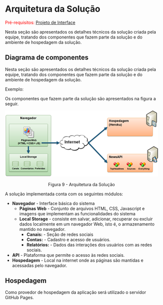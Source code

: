 # Arquitetura da Solução

<span style="color:red">Pré-requisitos: <a href="3-Projeto de Interface.md"> Projeto de Interface</a></span>

Nesta seção são apresentados os detalhes técnicos da solução criada pela equipe, tratando dos componentes que fazem parte da solução e do ambiente de hospedagem da solução. 

## Diagrama de componentes

Nesta seção são apresentados os detalhes técnicos da solução criada pela equipe, tratando dos componentes que fazem parte da solução e do ambiente de hospedagem da solução. 

Exemplo: 

Os componentes que fazem parte da solução são apresentados na figura a seguir.

![Diagrama de Componentes](img/componentes.png)
<center>Figura 9 - Arquitetura da Solução</center>

A solução implementada conta com os seguintes módulos:
- **Navegador** - Interface básica do sistema 
  - **Páginas Web** - Conjunto de arquivos HTML, CSS, Javascript e imagens que implementam as funcionalidades do sistema 
   - **Local Storage** - consiste em salvar, adicionar, recuperar ou excluir dados localmente em um navegador Web, isto é, o armazenamento mantido no navegador.
     - **Canais:** - Seção de redes sociais 
     - **Contas:** - Cadastro e acesso de usuários.
     - **Relatórios:** - Dados das interações dos usuários com as redes sociais.
 - **API** - Plataforma que permite o acesso às redes sociais.
 - **Hospedagem** - Local na internet onde as páginas são mantidas e acessadas pelo navegador. 

## Hospedagem

Como provedor de hospedagem da aplicação será utilizado o servidor GitHub Pages. 
